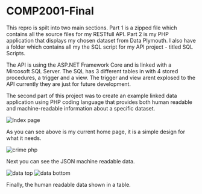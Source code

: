 # COMP2001-Final
This repro is spilt into two main sections. Part 1 is a zipped file which contains all the source files for my RESTfull API. Part 2 is my PHP application that displays my chosen dataset from Data Plymouth. 
I also have a folder which contains all my the SQL script for my API project - titled SQL Scripts.

The API is using the ASP.NET Framework Core and is linked with a Mircosoft SQL Server. The SQL has 3 different tables in with 4 stored procedures, a trigger and a view. The trigger and view arent explosed to the API currently they are just for future development.

The second part of this project was to create an example linked data application using PHP coding language that provides both human readable and machine-readable information about a specific dataset.

![Index page](https://user-images.githubusercontent.com/57950733/106542751-4c535d00-64fc-11eb-80f9-b4e7f5d2b1ba.png)

As you can see above is my current home page, it is a simple design for what it needs. 

![crime php](https://user-images.githubusercontent.com/57950733/106542753-4cebf380-64fc-11eb-9e3c-7895dc75e091.png)

Next you can see the JSON machine readable data.

![data top](https://user-images.githubusercontent.com/57950733/106542755-4d848a00-64fc-11eb-8b7f-fb7fde78d248.png)
![data bottom](https://user-images.githubusercontent.com/57950733/106542754-4cebf380-64fc-11eb-8971-199afb8f524e.png)

Finally, the human readable data shown in a table.
